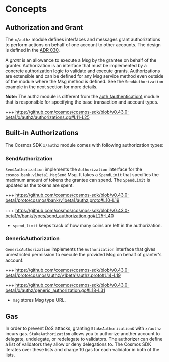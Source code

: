 <!--
order: 1
-->

# Concepts

## Authorization and Grant

The `x/authz` module defines interfaces and messages grant authorizations to perform actions on behalf of one account to
other accounts. The design is defined in the [ADR 030](../../../docs/architecture/adr-030-authz-module.md).

A *grant* is an allowance to execute a Msg by the grantee on behalf of the granter. Authorization is an interface that
must be implemented by a concrete authorization logic to validate and execute grants. Authorizations are extensible and
can be defined for any Msg service method even outside of the module where the Msg method is defined. See
the `SendAuthorization` example in the next section for more details.

**Note:** The authz module is different from the [auth (authentication)](../modules/auth/) module that is responsible
for specifying the base transaction and account types.

+++ https://github.com/cosmos/cosmos-sdk/blob/v0.43.0-beta1/x/authz/authorizations.go#L11-L25

## Built-in Authorizations

The Cosmos SDK `x/authz` module comes with following authorization types:

### SendAuthorization

`SendAuthorization` implements the `Authorization` interface for the `cosmos.bank.v1beta1.MsgSend` Msg. It takes
a `SpendLimit` that specifies the maximum amount of tokens the grantee can spend. The `SpendLimit` is updated as the
tokens are spent.

+++ https://github.com/cosmos/cosmos-sdk/blob/v0.43.0-beta1/proto/cosmos/bank/v1beta1/authz.proto#L10-L19

+++ https://github.com/cosmos/cosmos-sdk/blob/v0.43.0-beta1/x/bank/types/send_authorization.go#L25-L40

- `spend_limit` keeps track of how many coins are left in the authorization.

### GenericAuthorization

`GenericAuthorization` implements the `Authorization` interface that gives unrestricted permission to execute the
provided Msg on behalf of granter's account.

+++ https://github.com/cosmos/cosmos-sdk/blob/v0.43.0-beta1/proto/cosmos/authz/v1beta1/authz.proto#L14-L19

+++ https://github.com/cosmos/cosmos-sdk/blob/v0.43.0-beta1/x/authz/generic_authorization.go#L18-L31

- `msg` stores Msg type URL.

## Gas

In order to prevent DoS attacks, granting `StakeAuthorization`s with `x/authz` incurs gas. `StakeAuthorization` allows
you to authorize another account to delegate, undelegate, or redelegate to validators. The authorizer can define a list
of validators they allow or deny delegations to. The Cosmos SDK iterates over these lists and charge 10 gas for each
validator in both of the lists.
